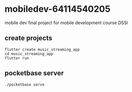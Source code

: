 # mobiledev-64114540205
mobile dev final project for mobile development course DSSI

## create projects

    flutter create music_streaming_app
    cd music_streaming_app
    flutter run

## pocketbase server

    ./pocketbase serve

